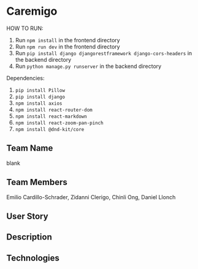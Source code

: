 # Caremigo

HOW TO RUN:

1. Run `npm install` in the frontend directory
2. Run `npm run dev` in the frontend directory
3. Run `pip install django djangorestframework django-cors-headers` in the backend directory
4. Run `python manage.py runserver` in the backend directory

Dependencies:
1. `pip install Pillow`
2. `pip install django`
3. `npm install axios`
3. `npm install react-router-dom`
4. `npm install react-markdown`
5. `npm install react-zoom-pan-pinch`
6. `npm install @dnd-kit/core`

## Team Name
blank

## Team Members
Emilio Cardillo-Schrader, Zidanni Clerigo, Chinli Ong, Daniel Llonch

## User Story


## Description


## Technologies

